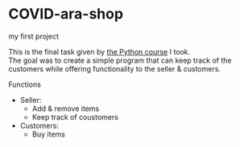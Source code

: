 # COVID-ara-shop
my first project

This is the final task given by [the Python course](https://www.facebook.com/mihainstitute/posts/pfbid02Jfi6oLW2dr4Wrup5QqaQ5inwqj5ZtYMLMzuEiqWaP4vLR7gD4qFuGK1rVKdKQurPl) I took.  
The goal was to create a simple program that can keep track of the customers while offering functionality to the seller & customers.  

Functions  
   - Seller:  
       - Add & remove items  
       - Keep track of coustomers  
   - Customers:  
       - Buy items  
